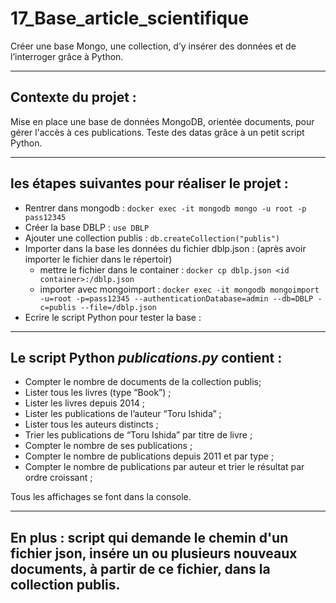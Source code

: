 # 17_Base_article_scientifique
Créer une base Mongo, une collection, d’y insérer des données et de l’interroger grâce à Python. 

**************************************************************************************************************
## Contexte du projet :
Mise en place une base de données MongoDB, orientée documents, pour gérer l'accès à ces publications. 
Teste des datas grâce à un petit script Python.

**************************************************************************************************************
## les étapes suivantes pour réaliser le projet : 

- Rentrer dans mongodb : ```docker exec -it mongodb mongo -u root -p pass12345```
- Créer la base DBLP : ```use DBLP```
- Ajouter une collection publis : ```db.createCollection("publis")```
- Importer dans la base les données du fichier dblp.json : (après avoir importer le fichier dans le répertoir)
  - mettre le fichier dans le container : ```docker cp dblp.json <id container>:/dblp.json```
  - importer avec mongoimport : ```docker exec -it mongodb mongoimport -u=root -p=pass12345 --authenticationDatabase=admin --db=DBLP -c=publis --file=/dblp.json```
- Ecrire le script Python pour tester la base :

**************************************************************************************************************
## Le script Python *publications.py* contient :
- Compter le nombre de documents de la collection publis; 
- Lister tous les livres (type “Book”) ; 
- Lister les livres depuis 2014 ; 
- Lister les publications de l’auteur “Toru Ishida” ; 
- Lister tous les auteurs distincts ; 
- Trier les publications de “Toru Ishida” par titre de livre ; 
- Compter le nombre de ses publications ; 
- Compter le nombre de publications depuis 2011 et par type ; 
- Compter le nombre de publications par auteur et trier le résultat par ordre croissant ;

Tous les affichages se font dans la console.

**************************************************************************************************************
## En plus : script qui demande le chemin d'un fichier json, insére un ou plusieurs nouveaux documents, à partir de ce fichier, dans la collection publis.





